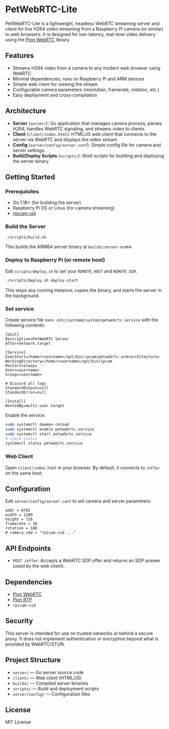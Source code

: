 
# PetWebRTC-Lite

PetWebRTC-Lite is a lightweight, headless WebRTC streaming server and client for live H264 video streaming from a Raspberry Pi camera (or similar) to web browsers. It is designed for low-latency, real-time video delivery using the [Pion WebRTC](https://github.com/pion/webrtc) library.

## Features

- Streams H264 video from a camera to any modern web browser using WebRTC
- Minimal dependencies, runs on Raspberry Pi and ARM devices
- Simple web client for viewing the stream
- Configurable camera parameters (resolution, framerate, rotation, etc.)
- Easy deployment and cross-compilation

## Architecture

- **Server** (`server/`): Go application that manages camera process, parses H264, handles WebRTC signaling, and streams video to clients.
- **Client** (`client/index.html`): HTML/JS web client that connects to the server via WebRTC and displays the video stream.
- **Config** (`server/config/server.conf`): Simple config file for camera and server settings.
- **Build/Deploy Scripts** (`scripts/`): Shell scripts for building and deploying the server binary.

## Getting Started

### Prerequisites

- Go 1.18+ (for building the server)
- Raspberry Pi OS or Linux (for camera streaming)
- [rpicam-vid](https://www.raspberrypi.com/documentation/computers/camera_software.html)

### Build the Server

```bash
./scripts/build.sh
```
This builds the ARM64 server binary at `builds/server-arm64`.

### Deploy to Raspberry Pi (or remote host)

Edit `scripts/deploy.sh` to set your `REMOTE_HOST` and `REMOTE_DIR`.

```bash
./scripts/deploy.sh deploy-start
```
This stops any running instance, copies the binary, and starts the server in the background.

### Set service

Create service file `nano /etc/systemd/system/petwebrtc.service` with the following contents:

```
[Unit]
Description=PetWebRTC Server
After=network.target

[Service]
ExecStart=/home/<username>/opt/bin/ipcam/petwebrtc-arm<architecture>
WorkingDirectory=/home/<username>/opt/bin/ipcam
Restart=always
User=<username>
Group=<username>

# Discard all logs
StandardOutput=null
StandardError=null

[Install]
WantedBy=multi-user.target
```

Enable the service:

```bash
sudo systemctl daemon-reload
sudo systemctl enable petwebrtc.service
sudo systemctl start petwebrtc.service
# check status
systemctl status petwebrtc.service
```

### Web Client

Open `client/index.html` in your browser. By default, it connects to `/offer` on the same host.

## Configuration

Edit `server/config/server.conf` to set camera and server parameters:

```
addr = 8765
width = 1280
height = 720
framerate = 30
rotation = 180
# camera_cmd = "rpicam-vid ..."
```

## API Endpoints

- `POST /offer`: Accepts a WebRTC SDP offer and returns an SDP answer (used by the web client).

## Dependencies

- [Pion WebRTC](https://github.com/pion/webrtc)
- [Pion RTP](https://github.com/pion/rtp)
- `rpicam-vid`

## Security

This server is intended for use on trusted networks or behind a secure proxy. It does not implement authentication or encryption beyond what is provided by WebRTC/STUN.

## Project Structure

- `server/` — Go server source code
- `client/` — Web client (HTML/JS)
- `builds/` — Compiled server binaries
- `scripts/` — Build and deployment scripts
- `server/config/` — Configuration files

## License

MIT License